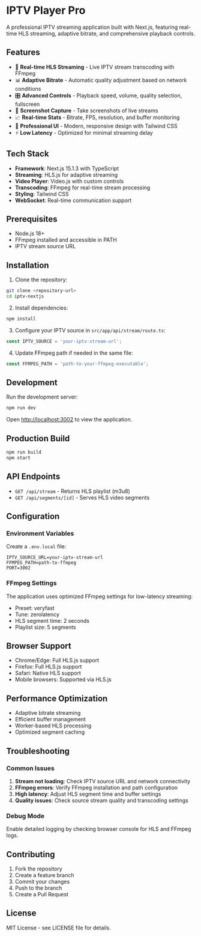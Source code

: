 # IPTV Player Pro

A professional IPTV streaming application built with Next.js, featuring real-time HLS streaming, adaptive bitrate, and comprehensive playback controls.

## Features

- 🎥 **Real-time HLS Streaming** - Live IPTV stream transcoding with FFmpeg
- 📊 **Adaptive Bitrate** - Automatic quality adjustment based on network conditions
- 🎛️ **Advanced Controls** - Playback speed, volume, quality selection, fullscreen
- 📸 **Screenshot Capture** - Take screenshots of live streams
- 📈 **Real-time Stats** - Bitrate, FPS, resolution, and buffer monitoring
- 🎨 **Professional UI** - Modern, responsive design with Tailwind CSS
- ⚡ **Low Latency** - Optimized for minimal streaming delay

## Tech Stack

- **Framework**: Next.js 15.1.3 with TypeScript
- **Streaming**: HLS.js for adaptive streaming
- **Video Player**: Video.js with custom controls
- **Transcoding**: FFmpeg for real-time stream processing
- **Styling**: Tailwind CSS
- **WebSocket**: Real-time communication support

## Prerequisites

- Node.js 18+ 
- FFmpeg installed and accessible in PATH
- IPTV stream source URL

## Installation

1. Clone the repository:
```bash
git clone <repository-url>
cd iptv-nextjs
```

2. Install dependencies:
```bash
npm install
```

3. Configure your IPTV source in `src/app/api/stream/route.ts`:
```typescript
const IPTV_SOURCE = 'your-iptv-stream-url';
```

4. Update FFmpeg path if needed in the same file:
```typescript
const FFMPEG_PATH = 'path-to-your-ffmpeg-executable';
```

## Development

Run the development server:
```bash
npm run dev
```

Open [http://localhost:3002](http://localhost:3002) to view the application.

## Production Build

```bash
npm run build
npm start
```

## API Endpoints

- `GET /api/stream` - Returns HLS playlist (m3u8)
- `GET /api/segments/[id]` - Serves HLS video segments

## Configuration

### Environment Variables

Create a `.env.local` file:
```env
IPTV_SOURCE_URL=your-iptv-stream-url
FFMPEG_PATH=path-to-ffmpeg
PORT=3002
```

### FFmpeg Settings

The application uses optimized FFmpeg settings for low-latency streaming:
- Preset: veryfast
- Tune: zerolatency
- HLS segment time: 2 seconds
- Playlist size: 5 segments

## Browser Support

- Chrome/Edge: Full HLS.js support
- Firefox: Full HLS.js support  
- Safari: Native HLS support
- Mobile browsers: Supported via HLS.js

## Performance Optimization

- Adaptive bitrate streaming
- Efficient buffer management
- Worker-based HLS processing
- Optimized segment caching

## Troubleshooting

### Common Issues

1. **Stream not loading**: Check IPTV source URL and network connectivity
2. **FFmpeg errors**: Verify FFmpeg installation and path configuration
3. **High latency**: Adjust HLS segment time and buffer settings
4. **Quality issues**: Check source stream quality and transcoding settings

### Debug Mode

Enable detailed logging by checking browser console for HLS and FFmpeg logs.

## Contributing

1. Fork the repository
2. Create a feature branch
3. Commit your changes
4. Push to the branch
5. Create a Pull Request

## License

MIT License - see LICENSE file for details.
